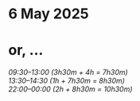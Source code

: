 # 6 May 2025
# or, …

_09:30–13:00 (3h30m + 4h = 7h30m)_  
_13:30–14:30 (1h + 7h30m = 8h30m)_  
_22:00–00:00 (2h + 8h30m = 10h30m)_  
